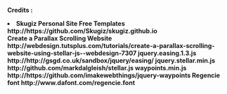 <b>Credits :<b>
<li>Skugiz Personal Site Free Templates 	http://https://github.com/Skugiz/skugiz.github.io</li>
Create a Parallax Scrolling Website 	http://webdesign.tutsplus.com/tutorials/create-a-parallax-scrolling-website-using-stellar-js--webdesign-7307
jquery.easing.1.3.js			http://http://gsgd.co.uk/sandbox/jquery/easing/
jquery.stellar.min.js			http://github.com/markdalgleish/stellar.js
waypoints.min.js			http://https://github.com/imakewebthings/jquery-waypoints
Regencie font				http://www.dafont.com/regencie.font
